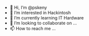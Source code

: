- 👋 Hi, I’m @pskeny
- 👀 I’m interested in Hackintosh
- 🌱 I’m currently learning IT Hardware
- 💞️ I’m looking to collaborate on ...
- 📫 How to reach me ...

<!---
pskeny/pskeny is a ✨ special ✨ repository because its `README.md` (this file) appears on your GitHub profile.
You can click the Preview link to take a look at your changes.
--->
